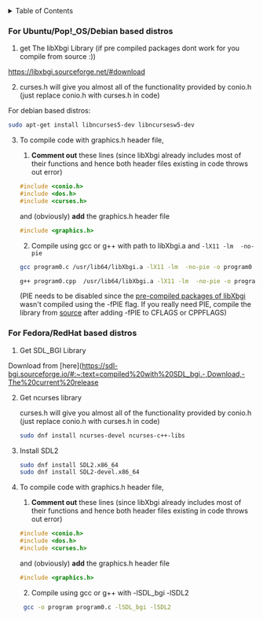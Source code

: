 <details>
<summary>Table of Contents</summary>

* [Ubuntu/Pop!_OS/Debian based distros](#for-ubuntupop_osdebian-based-distros)
* [Fedora/RedHat based distros](#for-fedoraredhat-based-distros)
</details>

### For Ubuntu/Pop!_OS/Debian based distros

1. get The libXbgi Library (if pre compiled packages dont work for you compile from source :))

https://libxbgi.sourceforge.net/#download

2. curses.h will give you almost all of the functionality provided by conio.h (just replace conio.h with curses.h in code)

For debian based distros:

```bash
sudo apt-get install libncurses5-dev libncursesw5-dev
```

3. To compile code with graphics.h header file, 

    1. **Comment out** these lines (since libXbgi already includes most of their functions and hence both header files existing in code throws out error)
    
    ```c
    #include <conio.h>
    #include <dos.h>
    #include <curses.h>
    ```

    and (obviously) **add** the graphics.h header file

    ```c
    #include <graphics.h>     
    ```

   2. Compile using gcc or g++ with path to libXbgi.a and `-lX11 -lm  -no-pie`
  
   
    
    ```bash
    gcc program0.c /usr/lib64/libXbgi.a -lX11 -lm  -no-pie -o program0
    ```
    
    ```bash
    g++ program0.cpp  /usr/lib64/libXbgi.a -lX11 -lm  -no-pie -o program0
    ```
    
    (PIE needs to be disabled since the [pre-compiled packages of libXbgi](https://libxbgi.sourceforge.net/#download) wasn't compiled using the -fPIE flag. If you really need PIE, compile the library from [source](https://sourceforge.net/projects/libxbgi/files/xbgi-365.tar.gz) after adding -fPIE  to CFLAGS or CPPFLAGS)

### For Fedora/RedHat based distros

1. Get SDL_BGI Library 

Download from [here](https://sdl-bgi.sourceforge.io/#:~:text=compiled%20with%20SDL_bgi.-,Download,-The%20current%20release

2. Get ncurses library

    curses.h will give you almost all of the functionality provided by conio.h (just replace conio.h with curses.h in code)

    ```bash
    sudo dnf install ncurses-devel ncurses-c++-libs
    ```

3. Install SDL2

    ```bash
    sudo dnf install SDL2.x86_64
    sudo dnf install SDL2-devel.x86_64
    ```
4. To compile code with graphics.h header file, 

    1. **Comment out** these lines (since libXbgi already includes most of their functions and hence both header files existing in code throws out error)
    
    ```c
    #include <conio.h>
    #include <dos.h>
    #include <curses.h>
    ```

    and (obviously) **add** the graphics.h header file

    ```c
    #include <graphics.h>     
    ```

    2. Compile using gcc or g++ with -lSDL_bgi -lSDL2
      
     ```bash
      gcc -o program program0.c -lSDL_bgi -lSDL2
      ```

